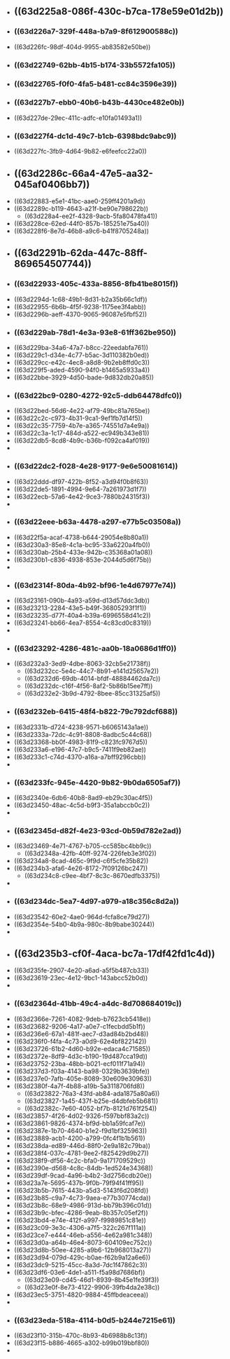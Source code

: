 - ## ((63d225a8-086f-430c-b7ca-178e59e01d2b))
- ### ((63d226a7-329f-448a-b7a9-8f612900588c))
- ((63d226fc-98df-404d-9955-ab83582e50be))
- ### ((63d22749-62bb-4b15-b174-33b5572fa105))
- ### ((63d22765-f0f0-4fa5-b481-cc84c3596e39))
- ### ((63d227b7-ebb0-40b6-b43b-4430ce482e0b))
- ((63d227de-29ec-411c-adfc-e10fa01493a1))
- ### ((63d227f4-dc1d-49c7-b1cb-6398bdc9abc9))
- ((63d227fc-3fb9-4d64-9b82-e6feefcc22a0))
- ## ((63d2286c-66a4-47e5-aa32-045af0406bb7))
- ((63d22883-e5e1-41bc-aae0-259ff4201a9d))
- ((63d2289c-b119-4643-a21f-be90e798622b))
	- ((63d228a4-ee2f-4328-9acb-5fa80478fa41))
- ((63d228ce-62ed-44f0-857b-185251e75a40))
- ((63d228f6-8e7d-46b8-a9c6-b41f8705248a))
- ## ((63d2291b-62da-447c-88ff-869654507744))
- ### ((63d22933-405c-433a-8856-8fb41be8015f))
- ((63d2294d-1c68-49b1-8d31-b2a35b66c1df))
- ((63d22955-6b6b-4f5f-9238-1175ee3f4abb))
- ((63d2296b-aeff-4370-9065-96087e5fbf52))
- ### ((63d229ab-78d1-4e3a-93e8-61ff362be950))
- ((63d229ba-34a6-47a7-b8cc-22eedabfa761))
- ((63d229c1-d34e-4c77-b5ac-3d110382b0ed))
- ((63d229cc-e42c-4ec8-a8d8-9b2eb8ffd0c3))
- ((63d229f5-aded-4590-94f0-b1465a5933a4))
- ((63d22bbe-3929-4d50-bade-9d832db20a85))
- ### ((63d22bc9-0280-4272-92c5-ddb64478dfc0))
- ((63d22bed-56d6-4e22-af79-49bc81a765be))
- ((63d22c2c-c973-4b31-9ca1-9ef1fb7d14f5))
- ((63d22c35-7759-4b7e-a365-74551d7a4e9a))
- ((63d22c3a-1c17-484d-a522-ec949b343e81))
- ((63d22db5-8cd8-4b9c-b36b-f092ca4af019))
-
- ### ((63d22dc2-f028-4e28-9177-9e6e50081614))
- ((63d22ddd-df97-422b-8f52-a3d94f0b8f63))
- ((63d22de5-1891-4994-9e64-7a261973d1f7))
- ((63d22ecb-57a6-4e42-9ce3-7880b24315f3))
-
- ### ((63d22eee-b63a-4478-a297-e77b5c03508a))
- ((63d22f5a-acaf-4738-b644-29054e8b80a1))
- ((63d230a3-85e8-4c1a-bc95-33a6220a4fb0))
- ((63d230ab-25b4-433e-942b-c35368a01a08))
- ((63d230b1-c836-4938-853e-2044d5d6f75b))
-
- ### ((63d2314f-80da-4b92-bf96-1e4d67977e74))
- ((63d23161-090b-4a93-a59d-d13d57ddc3db))
- ((63d23213-2284-43e5-b49f-36805293f1f1))
- ((63d23235-d77f-40a4-b39a-6996558d41c2))
- ((63d23241-bb66-4ea7-8554-4c83cd0c8319))
-
- ### ((63d23292-4286-481c-aa0b-18a0686d1ff0))
- ((63d232a3-3ed9-4dbe-8063-32cb5e21738f))
	- ((63d232cc-5e4c-44c7-8b91-e141d25657e2))
	- ((63d232d6-69db-4014-bfdf-48884462da7c))
	- ((63d232dc-c16f-4f56-8af2-5b86b15ee7ff))
	- ((63d232e2-3b9d-4792-8bee-85cc31325af5))
- ### ((63d232eb-6415-48f4-b822-79c792dcf688))
- ((63d2331b-d724-4238-9571-b6065143a1ae))
- ((63d2333a-72dc-4c91-8808-8adbc5c44c68))
- ((63d23368-bb0f-4983-81f9-c823fc9767d5))
- ((63d233a6-e196-47c7-b9c5-7411f9eb82ae))
- ((63d233c1-c74d-4370-a16a-a7bff9296cbb))
-
- ### ((63d233fc-945e-4420-9b82-9b0da6505af7))
- ((63d2340e-6db6-40b8-8ad9-eb29c30ac4f5))
- ((63d23450-48ac-4c5d-b9f3-35a1abccb0c2))
-
- ### ((63d2345d-d82f-4e23-93cd-0b59d782e2ad))
- ((63d23469-4e71-4767-b705-cc585bc4bb9c))
	- ((63d2348a-42fb-40ff-9274-226feb3e3f02))
- ((63d234a8-8cad-465c-9f9d-c6f5cfe35b82))
- ((63d234b3-afa6-4e26-8172-7f09126bc247))
	- ((63d234c8-c9ee-4bf7-8c3c-8670edfb3375))
-
- ### ((63d234dc-5ea7-4d97-a979-a18c356c8d2a))
- ((63d23542-60e2-4ae0-964d-fcfa8ce79d27))
- ((63d2354e-54b0-4b9a-980c-8b9babe30244))
-
- ## ((63d235b3-cf0f-4aca-bc7a-17df42fd1c4d))
- ((63d235fe-2907-4e20-a6ad-a5f5b487cb33))
- ((63d23619-23ec-4e12-9bc1-143abcc52b0d))
-
- ### ((63d2364d-41bb-49c4-a4dc-8d708684019c))
- ((63d2366e-7261-4082-9deb-b7623cb5418e))
- ((63d23682-9206-4a17-a0e7-c1fecbdd5b1f))
- ((63d236e6-67a1-481f-aec7-d3ad84b2bd48))
- ((63d236f0-f4fa-4c73-a0d9-62e4bf822142))
- ((63d23726-61b2-4d60-b92e-edaca4c71585))
- ((63d2372e-8df9-4d3c-b190-19d487cca19d))
- ((63d23752-23ba-48bb-b021-ecf011f71a94))
- ((63d237d3-f03a-4143-ba98-0329b3639bfe))
- ((63d237e0-7afb-405e-8089-30e609e30963))
- ((63d2380f-4a7f-4b88-a19b-5a3118706fd8))
	- ((63d23822-76a3-43fd-ab84-ada1875a80a6))
	- ((63d23827-1a45-437f-b25e-d4dbfeb5b681))
	- ((63d2382c-7e60-4052-bf7b-8121d761f254))
- ((63d23857-4f26-4d02-9326-f597bbf83a2c))
- ((63d23861-9826-4374-bf9d-bb1a59fcaf7e))
- ((63d2387e-1b70-4640-b1e2-f9d1bf325963))
- ((63d23889-acb1-4200-a799-0fc4f1b1b561))
- ((63d238da-ed89-446d-88f0-2e9a182c79ba))
- ((63d238f4-037c-4781-9ee2-f825429d9b27))
- ((63d238f9-df56-4c2c-bfa0-9a171709529c))
- ((63d2390e-d568-4c8c-84db-1ed524e34368))
- ((63d239df-9cad-4a96-b4b2-3d2756cdb20e))
- ((63d23a7e-5695-437b-9f0b-79f94f41ff95))
- ((63d23b5b-7615-443b-a5d3-5143f6d208fd))
- ((63d23b85-c9a7-4c73-9aea-e77b30774cda))
- ((63d23b8c-68e9-4986-913d-bb79b396c01d))
- ((63d23b9c-bfec-4286-9eab-8b357c05ef2f))
- ((63d23bd4-e74e-412f-a997-f9989851c81e))
- ((63d23c09-3e3c-4306-a7f5-322c267f111a))
- ((63d23ce7-e444-46eb-a556-4e62a981c348))
- ((63d23d0a-a64b-46e4-8073-604109ec752c))
- ((63d23d8b-50ee-4285-a9b6-12b968013a27))
- ((63d23d94-079d-429c-b0ae-f62b9a12a6e6))
- ((63d23dc9-5215-45cc-8a3d-7dc1f47862c3))
- ((63d23df6-03e6-4de1-a511-f5a98d7686bf))
	- ((63d23e09-cd45-46d1-8939-8b45e1fe39f3))
	- ((63d23e0f-8e73-4122-9906-39fb4da2e38c))
- ((63d23ec5-3751-4820-9884-45ffbdeaceea))
-
- ### ((63d23eda-518a-4114-b0d5-b244e7215e61))
- ((63d23f10-315b-470c-8b93-4b6988b8c13f))
- ((63d23f15-b886-4665-a302-b99b019bbf80))
-